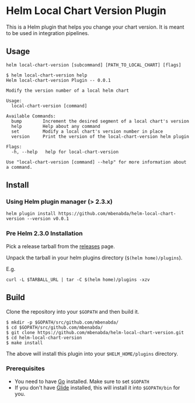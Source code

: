 # Helm Local Chart Version Plugin

This is a Helm plugin that helps you change your chart version.
It is meant to be used in integration pipelines.

## Usage

```
helm local-chart-version [subcommand] [PATH_TO_LOCAL_CHART] [flags]
```

```
$ helm local-chart-version help
Helm local-chart-version Plugin -- 0.0.1

Modify the version number of a local helm chart

Usage:
  local-chart-version [command]

Available Commands:
  bump        Increment the desired segment of a local chart's version
  help        Help about any command
  set         Modify a local chart's version number in place
  version     Print the version of the local-chart-version helm plugin

Flags:
  -h, --help   help for local-chart-version

Use "local-chart-version [command] --help" for more information about a command.
```

## Install

### Using Helm plugin manager (> 2.3.x)

```shell
helm plugin install https://github.com/mbenabda/helm-local-chart-version --version v0.0.1
```

### Pre Helm 2.3.0 Installation
Pick a release tarball from the [releases](https://github.com/mbenabda/helm-local-chart-version/releases) page.

Unpack the tarball in your helm plugins directory (`$(helm home)/plugins`).

E.g.
```
curl -L $TARBALL_URL | tar -C $(helm home)/plugins -xzv
```

## Build

Clone the repository into your `$GOPATH` and then build it.

```
$ mkdir -p $GOPATH/src/github.com/mbenabda/
$ cd $GOPATH/src/github.com/mbenabda/
$ git clone https://github.com/mbenabda/helm-local-chart-version.git
$ cd helm-local-chart-version
$ make install
```

The above will install this plugin into your `$HELM_HOME/plugins` directory.

### Prerequisites

- You need to have [Go](http://golang.org) installed. Make sure to set `$GOPATH`
- If you don't have [Glide](http://glide.sh) installed, this will install it into
  `$GOPATH/bin` for you.